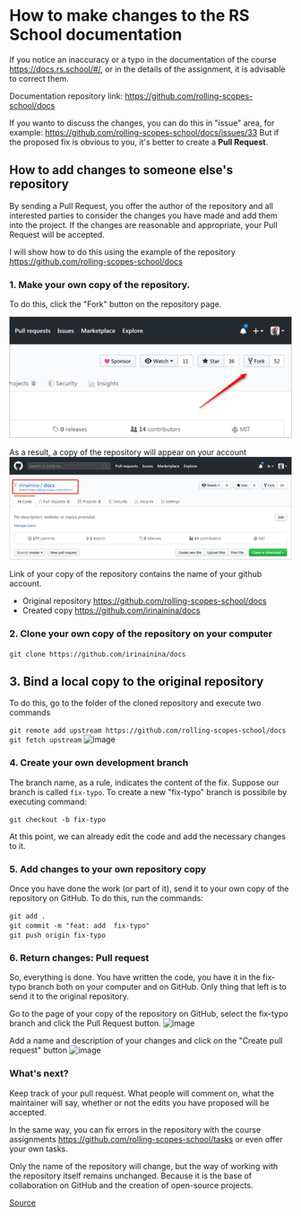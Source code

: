# How to make changes to the RS School documentation

If you notice an inaccuracy or a typo in the documentation of the course https://docs.rs.school/#/, or in the details of the assignment, it is advisable to correct them.

Documentation repository link: https://github.com/rolling-scopes-school/docs

If you wanto to discuss the changes, you can do this in "issue" area, for example:
https://github.com/rolling-scopes-school/docs/issues/33
But if the proposed fix is obvious to you, it's better to create a **Pull Request**.

## How to add changes to someone else's repository

By sending a Pull Request, you offer the author of the repository and all interested parties to consider the changes you have made and add them into the project. If the changes are reasonable and appropriate, your Pull Request will be accepted.

I will show how to do this using the example of the repository https://github.com/rolling-scopes-school/docs

### 1. Make your own copy of the repository.
To do this, click the "Fork" button on the repository page.

![image](../images/fix-typo1.png)

As a result, a copy of the repository will appear on your account
![image](../images/fix-typo2.png)

Link of your copy of the repository contains the name of your github account.
* Original repository https://github.com/rolling-scopes-school/docs
* Created copy https://github.com/irinainina/docs

### 2. Clone your own copy of the repository on your computer

```git clone https://github.com/irinainina/docs``` 

## 3. Bind a local copy to the original repository
To do this, go to the folder of the cloned repository and execute two commands

```git remote add upstream https://github.com/rolling-scopes-school/docs```  
```git fetch upstream```
![image](../images/fix-typo3.png)

### 4. Create your own development branch

The branch name, as a rule, indicates the content of the fix.
Suppose our branch is called `fix-typo`.
To create a new "fix-typo" branch is possibile by executing command:

```git checkout -b fix-typo```

At this point, we can already edit the code and add the necessary changes to it.

### 5. Add changes to your own repository copy

Once you have done the work (or part of it), send it to your own copy of the repository on GitHub.
To do this, run the commands:

```git add .```    
```git commit -m "feat: add  fix-typo"```    
```git push origin fix-typo```  

### 6. Return changes: Pull request

So, everything is done. You have written the code, you have it in the fix-typo branch both on your computer and on GitHub. Only thing that left is to send it to the original repository.

Go to the page of your copy of the repository on GitHub, select the fix-typo branch and click the Pull Request button.
![image](../images/fix-typo4.png)

Add a name and description of your changes and click on the "Create pull request" button
![image](../images/fix-typo5.png)

### What's next?

Keep track of your pull request. What people will comment on, what the maintainer will say, whether or not the edits you have proposed will be accepted.

In the same way, you can fix errors in the repository with the course assignments https://github.com/rolling-scopes-school/tasks
or even offer your own tasks.

Only the name of the repository will change, but the way of working with the repository itself remains unchanged. Because it is the base of collaboration on GitHub and the creation of open-source projects.

[Source](https://habr.com/en/post/125999/)






